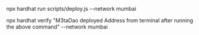 <!-- The command to deploy the contracts -->

npx hardhat run scripts/deploy.js --network mumbai

<!-- command to verify M3taDao contract -->

npx hardhat verify "M3taDao deployed Address from terminal after running the above command" --network mumbai